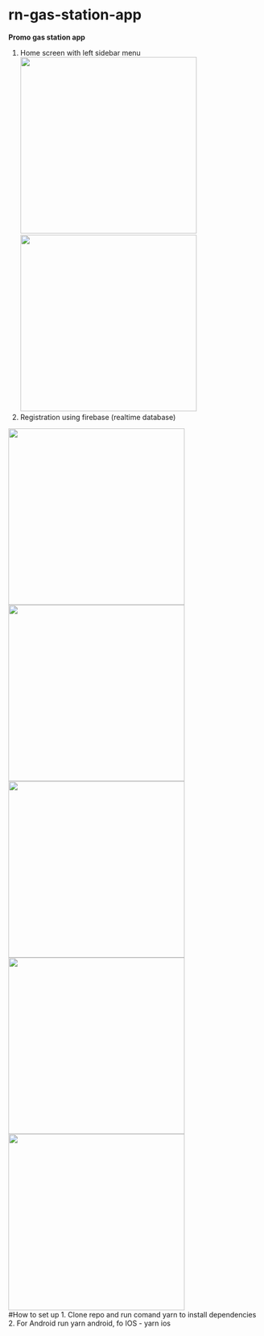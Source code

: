 # rn-gas-station-app

**Promo gas station app**<br>
1. Home screen with left sidebar menu<br>
<img src="https://github.com/ArtyomZayarny/rn-gas-station-app/assets/15728688/84fcf6ca-93d5-43f8-bc79-6cf617fa163e.png" width="350" height="350"><img src="https://github.com/ArtyomZayarny/rn-gas-station-app/assets/15728688/569b2dca-eff4-4b86-8d0d-49f433c1e216.png" width="350" height="350"><br>
2. Registration using firebase (realtime database)<br>
<img src="https://github.com/ArtyomZayarny/rn-gas-station-app/assets/15728688/63ce8bc3-375a-4684-b352-c5ff487070b5.png" width="350" height="350">
<img src="https://github.com/ArtyomZayarny/rn-gas-station-app/assets/15728688/0125a230-112e-4b64-a0a9-cce5d49a65b7.png" width="350" height="350">
<img src="https://github.com/ArtyomZayarny/rn-gas-station-app/assets/15728688/44a8a56c-74d2-4db5-9365-3d15c1155438.png" width="350" height="350">
<img src="https://github.com/ArtyomZayarny/rn-gas-station-app/assets/15728688/7b7fe91b-fcd9-4a23-9a1d-f7b17e9cb027.png" width="350" height="350">
<img src="https://github.com/ArtyomZayarny/rn-gas-station-app/assets/15728688/52f990e0-9609-4432-97a4-513128ad7268.png" width="350" height="350">
<br>
#How to set up
1. Clone repo and run comand yarn to install dependencies
2. For Android run yarn android, fo IOS - yarn ios

